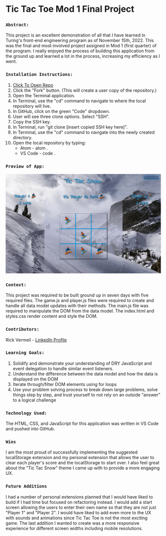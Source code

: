 # Tic Tac Toe Mod 1 Final Project

### `Abstract:`
This project is an excellent demonstration of all that I have learned in Turing's front-end engineering program as of November 15th, 2022. This was the final and most involved project assigned in Mod 1 (first quarter) of the program. I really enjoyed the process of building this application from the ground up and learned a lot in the process, increasing my efficiency as I went.

### `Installation Instructions:`
1. [Click To Open Repo](https://github.com/RickV85/Tic_Tac_Toe_Mod_1_Final_Project)
2. Click the "Fork" button. (This will create a user copy of the repository.)
3. Open the Terminal application.
4. In Terminal, use the "cd" command to navigate to where the local repository will live.
5. In GitHub, click on the green "Code" dropdown.
6. User will see three clone options. Select "SSH".
7. Copy the SSH key.
8. In Terminal, run "git clone [insert copied SSH key here]".
9. In Terminal, use the "cd" command to navigate into the newly created directory.
10. Open the local repository by typing:
    * Atom - atom .
    * VS Code - code .

### `Preview of App:`
<img width="1234px" alt="Screenshot of App" src="./assets/TTS_app_screen_shot.png">

### `Context:`
This project was required to be built ground up in seven days with five required files. The game.js and player.js files were required to create and handle all data model updates with their methods. The main.js file was required to manipulate the DOM from the data model. The index.html and styles.css render content and style the DOM.

### `Contributors:`
Rick Vermeil - [LinkedIn Profile](https://www.linkedin.com/in/rick-vermeil-b93581159/)

### `Learning Goals:`
1. Solidify and demonstrate your understanding of DRY JavaScript and event delegation to handle similar event listeners.
2. Understand the difference between the data model and how the data is displayed on the DOM
3. Iterate through/filter DOM elements using for loops
4. Use your problem solving process to break down large problems, solve things step by step, and trust yourself to not rely on an outside “answer” to a logical challenge

### `Technology Used:`
The HTML, CSS, and JavaScript for this application was written in VS Code and pushed into GitHub. 

### `Wins`
I am the most proud of successfully implementing the suggested localStorage extension and my personal extension that allows the user to clear each player's score and the localStorage to start over. I also feel great about the "Tic Tac Snow" theme I came up with to provide a more engaging UX.

### `Future Additions`
I had a number of personal extensions planned that I would have liked to build if I had time but focused on refactoring instead. I would add a start screen allowing the users to enter their own name so that they are not just "Player 1" and "Player 2". I would have liked to add even more to the UX with sounds and animations since Tic Tac Toe is not the most exciting game. The last addition I wanted to create was a more responsive experience for different screen widths including mobile resolutions.